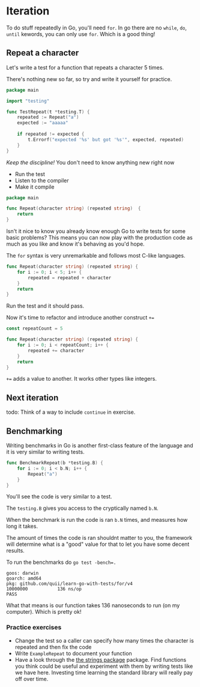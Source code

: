 # Iteration

To do stuff repeatedly in Go, you'll need `for`. In go there are no `while`, `do`, `until` kewords, you can only use `for`. Which is a good thing!

## Repeat a character

Let's write a test for a function that repeats a character 5 times.

There's nothing new so far, so try and write it yourself for practice.

```go
package main

import "testing"

func TestRepeat(t *testing.T) {
	repeated := Repeat("a")
	expected := "aaaaa"
	
	if repeated != expected {
		t.Errorf("expected '%s' but got '%s'", expected, repeated)
	}
}
```

_Keep the discipline!_ You don't need to know anything new right now

- Run the test
- Listen to the compiler
- Make it compile

```go
package main

func Repeat(character string) (repeated string)  {
	return
}
```

Isn't it nice to know you already know enough Go to write tests for some basic problems? This means you can now play with the production code as much as you like and know it's behaving as you'd hope.

The `for` syntax is very unremarkable and follows most C-like languages.

```go
func Repeat(character string) (repeated string) {
	for i := 0; i < 5; i++ {
		repeated = repeated + character
	}
	return
}
```

Run the test and it should pass. 

Now it's time to refactor and introduce another construct `+=`

```go
const repeatCount = 5

func Repeat(character string) (repeated string) {
	for i := 0; i < repeatCount; i++ {
		repeated += character
	}
	return
}
```

`+=` adds a value to another. It works other types like integers.

## Next iteration

todo: Think of a way to include `continue` in exercise.

## Benchmarking

Writing benchmarks in Go is another first-class feature of the language and it is very similar to writing tests. 

```go
func BenchmarkRepeat(b *testing.B) {
	for i := 0; i < b.N; i++ {
		Repeat("a")
	}
}
```

You'll see the code is very similar to a test.

The `testing.B` gives you access to the cryptically named `b.N`. 

When the benchmark is run the code is ran `b.N` times, and measures how long it takes. 

The amount of times the code is ran shouldnt matter to you, the framework will determine what is a "good" value for that to let you have some decent results.

To run the benchmarks do `go test -bench=.`

```
goos: darwin
goarch: amd64
pkg: github.com/quii/learn-go-with-tests/for/v4
10000000	       136 ns/op
PASS
```

What that means is our function takes 136 nanoseconds to run (on my computer). Which is pretty ok!

### Practice exercises

- Change the test so a caller can specify how many times the character is repeated and then fix the code
- Write `ExampleRepeat` to document your function
- Have a look through the [the strings package](https://golang.org/pkg/strings)  package. Find functions you think could be useful and experiment with them by writing tests like we have here. Investing time learning the standard library will really pay off over time.